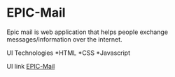 # EPIC-Mail
Epic mail is web application  that helps people exchange messages/information over the internet.

 UI Technologies
 *HTML
 *CSS
 *Javascript

 UI link
 [EPIC-Mail](https://nshutijonathan.github.io/EPIC-Mail/ui/homepage.html)



 
